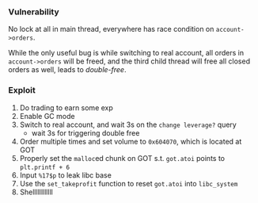 ### Vulnerability

No lock at all in main thread, everywhere has race condition on `account->orders`.

While the only useful bug is while switching to real account, all orders in `account->orders` will be freed,
and the third child thread will free all closed orders as well, leads to *double-free*.

### Exploit

1. Do trading to earn some exp
2. Enable GC mode
3. Switch to real account, and wait 3s on the `change leverage?` query
    - wait 3s for triggering double free
4. Order multiple times and set volume to `0x604070`, which is located at GOT
5. Properly set the `malloc`ed chunk on GOT s.t. `got.atoi` points to `plt.printf + 6`
6. Input `%17$p` to leak libc base
7. Use the `set_takeprofit` function to reset `got.atoi` into `libc_system`
8. Shellllllllllll
